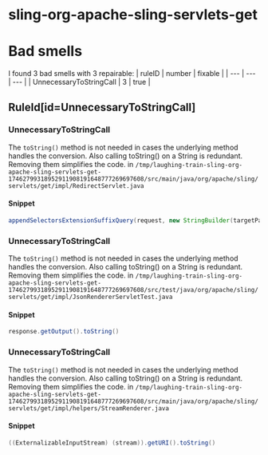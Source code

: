 # sling-org-apache-sling-servlets-get 
 
# Bad smells
I found 3 bad smells with 3 repairable:
| ruleID | number | fixable |
| --- | --- | --- |
| UnnecessaryToStringCall | 3 | true |
## RuleId[id=UnnecessaryToStringCall]
### UnnecessaryToStringCall
The `toString()` method is not needed in cases the underlying method handles the conversion. Also calling toString() on a String is redundant. Removing them simplifies the code.
in `/tmp/laughing-train-sling-org-apache-sling-servlets-get-17462799318952911908191648777269697608/src/main/java/org/apache/sling/servlets/get/impl/RedirectServlet.java`
#### Snippet
```java
appendSelectorsExtensionSuffixQuery(request, new StringBuilder(targetPath)).toString()
```

### UnnecessaryToStringCall
The `toString()` method is not needed in cases the underlying method handles the conversion. Also calling toString() on a String is redundant. Removing them simplifies the code.
in `/tmp/laughing-train-sling-org-apache-sling-servlets-get-17462799318952911908191648777269697608/src/test/java/org/apache/sling/servlets/get/impl/JsonRendererServletTest.java`
#### Snippet
```java
response.getOutput().toString()
```

### UnnecessaryToStringCall
The `toString()` method is not needed in cases the underlying method handles the conversion. Also calling toString() on a String is redundant. Removing them simplifies the code.
in `/tmp/laughing-train-sling-org-apache-sling-servlets-get-17462799318952911908191648777269697608/src/main/java/org/apache/sling/servlets/get/impl/helpers/StreamRenderer.java`
#### Snippet
```java
((ExternalizableInputStream) (stream)).getURI().toString()
```

